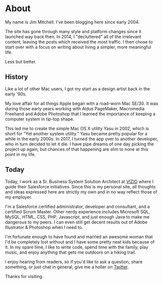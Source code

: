 ---
---
# About

My name is Jim Mitchell. I've been blogging here since early 2004.

The site has gone through many style and platform changes since it launched way back then. In 2014, I "decluttered" all of the irrelevant content, leaving the posts which received the most traffic. I then chose to start over with a focus on writing about living a simpler, more meaningful life.

Less but better.

## History

Like a lot of other Mac users, I got my start as a design artist back in the early '90s.

My love affair for all things Apple began with a road-worn Mac SE/30. It was during those early years working with Aldus PageMaker, Macromedia Freehand and Adobe Photoshop that I learned the importance of keeping a computer system in tip-top shape.

This led me to create the simple Mac OS X utility Yasu in 2002, which is short for "Yet another system utility." Yasu became pretty popular for a while in the early 2000s. In 2017, I turned the app over to another developer, who in turn decided to let it die. I have pipe dreams of one day picking the project up again, but chances of that happening are slim to none at this point in my life.

## Today

Today, I work as a Sr. Business System Solution Architect at <a href="https://www.vizio.com">VIZIO</a> where I guide their Salesforce initiatives. Since this is my personal site, all thoughts and ideas expressed here are strictly my own and in no way reflect those of my employer.

I'm a Salesforce certified administrator, developer and consultant, and a certified Scrum Master. Other nerdy experience includes Microsoft SQL, MySQL, HTML, CSS, PHP, Javascript, and just enough Java to make me dangerous to my peers. I can even still get decent results out of Adobe Illustrator &amp; Photoshop when I need to.

I'm fortunate enough to have found and married an awesome woman that I'd be completely lost without and I have some pretty neat kids because of it. In my spare time, I like to write code, spend time with the family, play music, and enjoy anything that gets me outdoors on a hiking trail.

I enjoy hearing from readers, so if you'd like to ask a question, share something, or just chat in general, give me a holler on <a href="https://twitter.com/jimmitchell">Twitter</a>.

Thanks for visiting.
